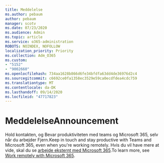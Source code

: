 ```yaml
---
title: Meddelelse
ms.author: pebaum
author: pebaum
manager: scotv
ms.date: 07/23/2020
ms.audience: Admin
ms.topic: article
ms.service: o365-administration
ROBOTS: NOINDEX, NOFOLLOW
localization_priority: Priority
ms.collection: Adm_O365
ms.custom:
- "5152"
- "9002660"
ms.openlocfilehash: 734aa1628b866d6fe34bfdfa63dd4de36976d2c4
ms.sourcegitcommit: c6692ce0fa1358ec3529e59ca0ecdfdea4cdc759
ms.translationtype: MT
ms.contentlocale: da-DK
ms.lasthandoff: 09/14/2020
ms.locfileid: "47717823"
---
```

# <a name="announcement"></a><span data-ttu-id="16ead-102">Meddelelse</span><span class="sxs-lookup"><span data-stu-id="16ead-102">Announcement</span></span>

<span data-ttu-id="16ead-103">Hold kontakten, og Bevar produktiviteten med teams og Microsoft 365, selv når du arbejder Fjern.</span><span class="sxs-lookup"><span data-stu-id="16ead-103">Keep in touch and stay productive with Teams and Microsoft 365, even when you're working remotely.</span></span> <span data-ttu-id="16ead-104">Hvis du vil have mere at vide, skal du se [arbejde eksternt med Microsoft 365](https://aka.ms/remote-work).</span><span class="sxs-lookup"><span data-stu-id="16ead-104">To learn more, see [Work remotely with Microsoft 365](https://aka.ms/remote-work).</span></span>